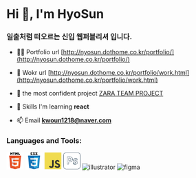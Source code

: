 <h1 align="left">Hi 👋, I'm HyoSun</h1>
<h3 align="left">일출처럼 떠오르는 신입 웹퍼블리셔 입니다.</h3>

- 👨‍💻 Portfolio url [http://nyosun.dothome.co.kr/portfolio/](http://nyosun.dothome.co.kr/portfolio/)

- 📝 Wokr url [http://nyosun.dothome.co.kr/portfolio/work.html](http://nyosun.dothome.co.kr/portfolio/work.html)

- 🤝 the most confident project [ZARA TEAM PROJECT](http://nyosun.dothome.co.kr/zara/)

- 🌱 Skills I'm learning **react**

- 📫 Email **kwoun1218@naver.com**

<p align="left">
</p>

<h3 align="left">Languages and Tools:</h3>
<p align="left">
   <img src="https://raw.githubusercontent.com/devicons/devicon/master/icons/html5/html5-original-wordmark.svg" alt="html5" width="40" height="40"/>
  <img src="https://raw.githubusercontent.com/devicons/devicon/master/icons/css3/css3-original-wordmark.svg" alt="css3" width="40" height="40"/>
  <img src="https://raw.githubusercontent.com/devicons/devicon/master/icons/javascript/javascript-original.svg" alt="javascript" width="40" height="40"/>
  <img src="https://raw.githubusercontent.com/devicons/devicon/master/icons/photoshop/photoshop-line.svg" alt="photoshop" width="40" height="40"/>
  <img src="https://www.vectorlogo.zone/logos/adobe_illustrator/adobe_illustrator-icon.svg" alt="illustrator" width="40" height="40"/>
  <img src="https://www.vectorlogo.zone/logos/figma/figma-icon.svg" alt="figma" width="40" height="40"/>
</p>
